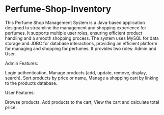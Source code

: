 # Perfume-Shop-Inventory
This Perfume Shop Management System is a Java-based application designed to streamline the management and shopping experience for perfumes. It supports multiple user roles, ensuring efficient product handling and a smooth shopping process. The system uses MySQL for data storage and JDBC for database interactions, providing an efficient platform for managing and shopping for perfumes.
It provides two roles: Admin and User.

Admin Features:

Login authentication, 
Manage products (add, update, remove, display, search), 
Sort products by price or name, 
Manage a shopping cart by linking to the products database.

User Features: 

Browse products, 
Add products to the cart, 
View the cart and calculate total price.
